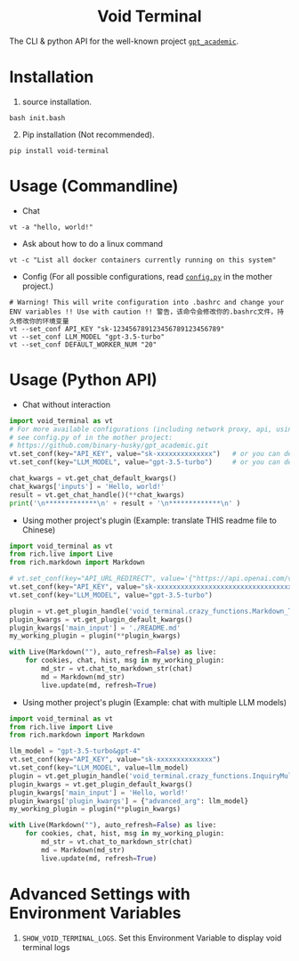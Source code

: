 # <div align=center> Void Terminal</div>

The CLI & python API for the well-known project [`gpt_academic`](https://github.com/binary-husky/gpt_academic.git).

# Installation

1. source installation.
```
bash init.bash
```

2. Pip installation (Not recommended).
```
pip install void-terminal
```

# Usage (Commandline)

- Chat

```
vt -a "hello, world!"
```

- Ask about how to do a linux command

```
vt -c "List all docker containers currently running on this system"
```


- Config (For all possible configurations, read [`config.py`](https://github.com/binary-husky/gpt_academic/blob/master/config.py) in the mother project.)
```
# Warning! This will write configuration into .bashrc and change your ENV variables !! Use with caution !! 警告，该命令会修改你的.bashrc文件，持久修改你的环境变量
vt --set_conf API_KEY "sk-123456789123456789123456789"
vt --set_conf LLM_MODEL "gpt-3.5-turbo"
vt --set_conf DEFAULT_WORKER_NUM "20"
```


# Usage (Python API)

- Chat without interaction

```python
import void_terminal as vt
# For more available configurations (including network proxy, api, using chatglm etc.),
# see config.py of in the mother project:
# https://github.com/binary-husky/gpt_academic.git
vt.set_conf(key="API_KEY", value="sk-xxxxxxxxxxxxxx")   # or you can delete this line and set ENV variable
vt.set_conf(key="LLM_MODEL", value="gpt-3.5-turbo")     # or you can delete this line and set ENV variable

chat_kwargs = vt.get_chat_default_kwargs()
chat_kwargs['inputs'] = 'Hello, world!'
result = vt.get_chat_handle()(**chat_kwargs)
print('\n*************\n' + result + '\n*************\n' )
```


- Using mother project's plugin (Example: translate THIS readme file to Chinese)

```python
import void_terminal as vt
from rich.live import Live
from rich.markdown import Markdown

# vt.set_conf(key="API_URL_REDIRECT", value='{"https://api.openai.com/v1/chat/completions": "http://11.22.33.44:5566/v1/chat/completions"}')
vt.set_conf(key="API_KEY", value="sk-xxxxxxxxxxxxxxxxxxxxxxxxxxxxxxxxxxxxxxxxxxxxxxxx")
vt.set_conf(key="LLM_MODEL", value="gpt-3.5-turbo")

plugin = vt.get_plugin_handle('void_terminal.crazy_functions.Markdown_Translate->TranslateMarkdownToSpecifiedLanguage')
plugin_kwargs = vt.get_plugin_default_kwargs()
plugin_kwargs['main_input'] = './README.md'
my_working_plugin = plugin(**plugin_kwargs)

with Live(Markdown(""), auto_refresh=False) as live:
    for cookies, chat, hist, msg in my_working_plugin:
        md_str = vt.chat_to_markdown_str(chat)
        md = Markdown(md_str)
        live.update(md, refresh=True)
```

- Using mother project's plugin (Example: chat with multiple LLM models)

```python
import void_terminal as vt
from rich.live import Live
from rich.markdown import Markdown

llm_model = "gpt-3.5-turbo&gpt-4"
vt.set_conf(key="API_KEY", value="sk-xxxxxxxxxxxxxx")
vt.set_conf(key="LLM_MODEL", value=llm_model)
plugin = vt.get_plugin_handle('void_terminal.crazy_functions.InquiryMultipleLargeLanguageModels->SimultaneousInquiry')
plugin_kwargs = vt.get_plugin_default_kwargs()
plugin_kwargs['main_input'] = 'Hello, world!'
plugin_kwargs['plugin_kwargs'] = {"advanced_arg": llm_model}
my_working_plugin = plugin(**plugin_kwargs)

with Live(Markdown(""), auto_refresh=False) as live:
    for cookies, chat, hist, msg in my_working_plugin:
        md_str = vt.chat_to_markdown_str(chat)
        md = Markdown(md_str)
        live.update(md, refresh=True)
```

# Advanced Settings with Environment Variables

1. `SHOW_VOID_TERMINAL_LOGS`. Set this Environment Variable to display void terminal logs




